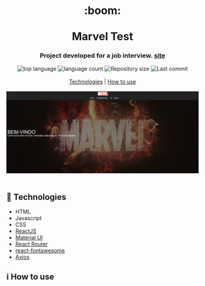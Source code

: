 <h1 align="center">
  :boom:
  <br>
  <br>
  Marvel Test
</h1>

<h3 align="center">
<strong>Project developed for a job interview. <a href="https://rafashiga.github.io/marvel/" target="_blank">site</a></strong>
</h3>

<p align="center">

  <img alt="top language" src="https://img.shields.io/github/languages/top/rafashiga/marvel-test?style=flat-square">
  <img alt="language count" src="https://img.shields.io/github/languages/count/rafashiga/marvel-test?style=flat-square">
  <img alt="Repository size" src="https://img.shields.io/github/repo-size/rafashiga/marvel-test?style=flat-square">
  <img alt="Last commit" src="https://img.shields.io/github/last-commit/rafashiga/marvel-test?style=flat-square">
  <br>
  <br>
  <a href="#space_invader-technologies">Technologies</a>
  |
  <a href="#information_source-how-to-use">How to use</a>
  <br>
  <br>
  <img src="./src/assets/website.jpg">
  <br>
  <br>
</p>

## :space_invader: Technologies

- HTML
- Javascript
- CSS
- [ReactJS](https://pt-br.reactjs.org/)
- [Material UI](https://material-ui.com/pt/)
- [React Router](https://reacttraining.com/react-router/web/guides/quick-start)
- [react-fontawesome](https://github.com/FortAwesome/react-fontawesome)
- [Axios](https://github.com/axios/axios)

## :information_source: How to use
